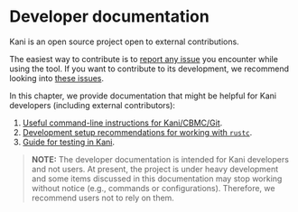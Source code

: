 # Developer documentation

Kani is an open source project open to external contributions.

The easiest way to contribute is to [report any
issue](https://github.com/model-checking/kani/issues/new/choose) you encounter
while using the tool. If you want to contribute to its development,
we recommend looking into [these issues](https://github.com/model-checking/kani/contribute).

In this chapter, we provide documentation that might be helpful for Kani
developers (including external contributors):
 1. [Useful command-line instructions for Kani/CBMC/Git](./cheat-sheets.md).
 2. [Development setup recommendations for working with `rustc`](./rustc-hacks.md).
 3. [Guide for testing in Kani](./testing.md).

> **NOTE:** The developer documentation is intended for Kani developers and not
users. At present, the project is under heavy development and some items
discussed in this documentation may stop working without notice (e.g., commands
or configurations). Therefore, we recommend users not to rely on them.
